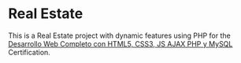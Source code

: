 # Real Estate

This is a Real Estate project with dynamic features using PHP for the [Desarrollo Web Completo con HTML5, CSS3, JS AJAX PHP y MySQL
](https://www.udemy.com/course/desarrollo-web-completo-con-html5-css3-js-php-y-mysql/) Certification.